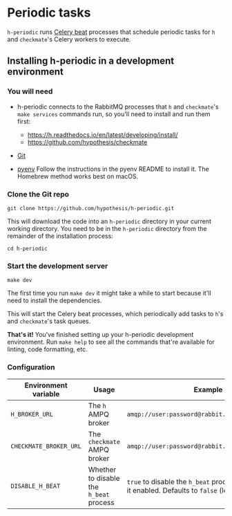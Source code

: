 Periodic tasks
==============

`h-periodic` runs [Celery beat](https://docs.celeryproject.org/en/stable/userguide/periodic-tasks.html)
processes that schedule periodic tasks for `h` and `checkmate`'s Celery workers
to execute.

## Installing h-periodic in a development environment

### You will need

* h-periodic connects to the RabbitMQ processes that `h` and `checkmate`'s
`make services` commands run, so you'll need to install and run them first:

  * https://h.readthedocs.io/en/latest/developing/install/
  * https://github.com/hypothesis/checkmate

* [Git](https://git-scm.com/)

* [pyenv](https://github.com/pyenv/pyenv)
  Follow the instructions in the pyenv README to install it.
  The Homebrew method works best on macOS.

### Clone the Git repo

    git clone https://github.com/hypothesis/h-periodic.git

This will download the code into an `h-periodic` directory in your current
working directory. You need to be in the `h-periodic` directory from the
remainder of the installation process:

    cd h-periodic

### Start the development server

    make dev

The first time you run `make dev` it might take a while to start because it'll
need to install the dependencies.

This will start the Celery beat processes, which periodically add tasks
to `h`'s and `checkmate`'s task queues.

**That's it!** You’ve finished setting up your h-periodic development
environment. Run `make help` to see all the commands that're available for
linting, code formatting, etc.

### Configuration

| Environment variable | Usage | Example |
|----------------------|-------|---------|
| `H_BROKER_URL`         | The `h` AMPQ broker | `amqp://user:password@rabbit.example.com:5672//` |
| `CHECKMATE_BROKER_URL` | The `checkmate` AMPQ broker | `amqp://user:password@rabbit.example.com:5673//` |
| `DISABLE_H_BEAT` | Whether to disable the `h_beat` process | `true` to disable the `h_beat` process, `false` to leave it enabled. Defaults to `false` (leave it enabled) |
